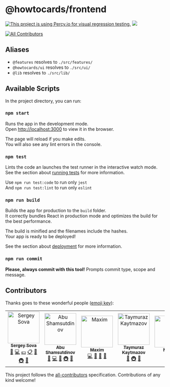 # @howtocards/frontend

[![This project is using Percy.io for visual regression testing.](https://percy.io/static/images/percy-badge.svg)](https://percy.io/howtocards/howtocards) [![](https://img.shields.io/badge/feature/slices-0.1.0-orange)](https://featureslices.dev)

[![All Contributors](https://img.shields.io/badge/all_contributors-7-orange.svg)](#contributors)

## Aliases

- `@features` resolves to `./src/features/`
- `@howtocards/ui` resolves to `./src/ui/`
- `@lib` resolves to `./src/lib/`

## Available Scripts

In the project directory, you can run:

### `npm start`

Runs the app in the development mode.<br>
Open [http://localhost:3000](http://localhost:3000) to view it in the browser.

The page will reload if you make edits.<br>
You will also see any lint errors in the console.

### `npm test`

Lints the code an launches the test runner in the interactive watch mode.<br>
See the section about [running tests](https://facebook.github.io/create-react-app/docs/running-tests) for more information.

Use `npm run test:code` to run only `jest`<br>
And `npm run test:lint` to run only `eslint`<br>

### `npm run build`

Builds the app for production to the `build` folder.<br>
It correctly bundles React in production mode and optimizes the build for the best performance.

The build is minified and the filenames include the hashes.<br>
Your app is ready to be deployed!

See the section about [deployment](https://facebook.github.io/create-react-app/docs/deployment) for more information.

### `npm run commit`

**Please, always commit with this tool!**
Prompts commit type, scope and message.<br>

## Contributors

Thanks goes to these wonderful people ([emoji key](https://github.com/kentcdodds/all-contributors#emoji-key)):

<!-- ALL-CONTRIBUTORS-LIST:START - Do not remove or modify this section -->
<!-- prettier-ignore -->
<table><tr><td align="center"><a href="https://sergeysova.com"><img src="https://avatars0.githubusercontent.com/u/5620073?v=4" width="100px;" alt="Sergey Sova"/><br /><sub><b>Sergey Sova</b></sub></a><br /><a href="https://github.com/howtocards/frontend/commits?author=sergeysova" title="Documentation">📖</a> <a href="https://github.com/howtocards/frontend/commits?author=sergeysova" title="Code">💻</a> <a href="#financial-sergeysova" title="Financial">💵</a> <a href="#eventOrganizing-sergeysova" title="Event Organizing">📋</a> <a href="#ideas-sergeysova" title="Ideas, Planning, & Feedback">🤔</a> <a href="#infra-sergeysova" title="Infrastructure (Hosting, Build-Tools, etc)">🚇</a> <a href="#review-sergeysova" title="Reviewed Pull Requests">👀</a></td><td align="center"><a href="https://github.com/yakotika"><img src="https://avatars0.githubusercontent.com/u/22033385?v=4" width="100px;" alt="Abu Shamsutdinov"/><br /><sub><b>Abu Shamsutdinov</b></sub></a><br /><a href="https://github.com/howtocards/frontend/commits?author=yakotika" title="Documentation">📖</a> <a href="https://github.com/howtocards/frontend/commits?author=yakotika" title="Code">💻</a> <a href="#ideas-yakotika" title="Ideas, Planning, & Feedback">🤔</a> <a href="#infra-yakotika" title="Infrastructure (Hosting, Build-Tools, etc)">🚇</a> <a href="#review-yakotika" title="Reviewed Pull Requests">👀</a></td><td align="center"><a href="https://github.com/mg901"><img src="https://avatars0.githubusercontent.com/u/7874664?v=4" width="100px;" alt="Maxim"/><br /><sub><b>Maxim</b></sub></a><br /><a href="https://github.com/howtocards/frontend/commits?author=mg901" title="Code">💻</a> <a href="#ideas-mg901" title="Ideas, Planning, & Feedback">🤔</a> <a href="#design-mg901" title="Design">🎨</a> <a href="#tool-mg901" title="Tools">🔧</a></td><td align="center"><a href="https://github.com/atassis"><img src="https://avatars2.githubusercontent.com/u/5769345?v=4" width="100px;" alt="Taymuraz Kaytmazov"/><br /><sub><b>Taymuraz Kaytmazov</b></sub></a><br /><a href="#ideas-atassis" title="Ideas, Planning, & Feedback">🤔</a> <a href="#infra-atassis" title="Infrastructure (Hosting, Build-Tools, etc)">🚇</a> <a href="#review-atassis" title="Reviewed Pull Requests">👀</a></td><td align="center"><a href="https://github.com/meowsun"><img src="https://avatars2.githubusercontent.com/u/3519260?v=4" width="100px;" alt="Natalia"/><br /><sub><b>Natalia</b></sub></a><br /><a href="https://github.com/howtocards/frontend/commits?author=meowsun" title="Code">💻</a></td><td align="center"><a href="https://t.me/artalar"><img src="https://avatars0.githubusercontent.com/u/27290320?v=4" width="100px;" alt="Arutyunyan Artyom"/><br /><sub><b>Arutyunyan Artyom</b></sub></a><br /><a href="#review-artalar" title="Reviewed Pull Requests">👀</a></td><td align="center"><a href="https://github.com/Djelnar"><img src="https://avatars0.githubusercontent.com/u/4393143?v=4" width="100px;" alt="Elnar Ibragimov"/><br /><sub><b>Elnar Ibragimov</b></sub></a><br /><a href="https://github.com/howtocards/frontend/commits?author=Djelnar" title="Code">💻</a> <a href="#infra-Djelnar" title="Infrastructure (Hosting, Build-Tools, etc)">🚇</a></td></tr></table>

<!-- ALL-CONTRIBUTORS-LIST:END -->

This project follows the [all-contributors](https://github.com/kentcdodds/all-contributors) specification. Contributions of any kind welcome!
